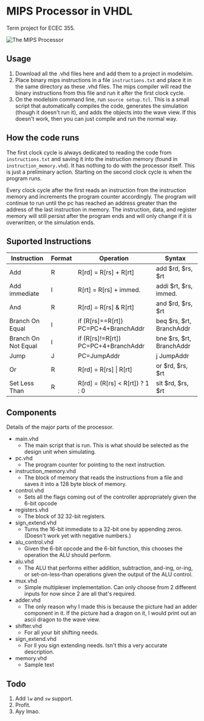 # MIPS Processor in VHDL
Term project for ECEC 355.

![The MIPS Processor](http://i.imgur.com/6R3Xz.png)

## Usage
1. Download all the .vhd files here and add them to a project in modelsim.
2. Place binary mips instructions in a file `instructions.txt` and place it in the same directory as these .vhd files. The mips compiler will read the binary instructions from this file and run it after the first clock cycle.
3. On the modelsim command line, run `source setup.tcl`. This is a small script that automatically compiles the code, generates the simulation (though it doesn't run it), and adds the objects into the wave view. If this doesn't work, then you can just compile and run the normal way.

## How the code runs
The first clock cycle is always dedicated to reading the code from `instructions.txt` and saving it into the instruction memory (found in `instruction_memory.vhd`). It has nothing to do with the processor itself. This is just a preliminary action. Starting on the second clock cycle is when the program runs.

Every clock cycle after the first reads an instruction from the instruction memory and increments the program counter accordingly. The program will continue to run until the pc has reached an address greater than the address of the last instruction in memory. The instruction, data, and register memory will still persist after the program ends and will only change if it is overwritten, or the simulation ends.

## Suported Instructions
| Instruction | Format | Operation | Syntax |
|-------------|--------|-----------|--------|
| Add | R | R[rd] = R[rs] + R[rt] | add $rd, $rs, $rt |
| Add immediate | I | R[rt] = R[rs] + immed. | addi $rt, $rs, immed. |
| And | R | R[rd] = R[rs] & R[rt] | and $rd, $rs, $rt |
| Branch On Equal | I | if (R[rs]==R[rt]) PC=PC+4+BranchAddr | beq $rs, $rt, BranchAddr |
| Branch On Not Equal | I | if (R[rs]!=R[rt]) PC=PC+4+BranchAddr | bne $rs, $rt, BranchAddr |
| Jump | J | PC=JumpAddr | j JumpAddr |
| Or | R | R[rd] = R[rs] \| R[rt] | or $rd, $rs, $rt |
| Set Less Than | R | R[rd] = (R[rs] < R[rt]) ? 1 : 0 | slt $rd, $rs, $rt |

## Components
Details of the major parts of the processor.
- main.vhd
  - The main script that is run. This is what should be selected as the design unit when simulating.
- pc.vhd
  - The program counter for pointing to the next instruction.
- instruction_memory.vhd
  - The block of memory that reads the instructions from a file and saves it into a 128 byte block of memory.
- control.vhd
  - Sets all the flags coming out of the controller appropriately given the 6-bit opcode
- registers.vhd
  - The block of 32 32-bit registers.
- sign_extend.vhd
  - Turns the 16-bit immediate to a 32-bit one by appending zeros. (Doesn't work yet with negative numbers.)
- alu_control.vhd
  - Given the 6-bit opcode and the 6-bit function, this chooses the operation the ALU should perform.
- alu.vhd
  - The ALU that performs either addition, subtraction, and-ing, or-ing, or set-on-less-than operations given the output of the ALU control.
- mux.vhd
  - Simple multiplexer implementation. Can only choose from 2 different inputs for now since 2 are all that's required.
- adder.vhd
  - The only reason why I made this is because the picture had an adder component in it. If the picture had a dragon on it, I would print out an ascii dragon to the wave view.
- shifter.vhd
  - For all your bit shifting needs.
- sign_extend.vhd
  - For ll you sign extending needs. Isn't this a very accurate description.
- memory.vhd
  - Sample text

## Todo
1. Add `lw` and `sw` support.
2. Profit.
3. Ayy lmao.
